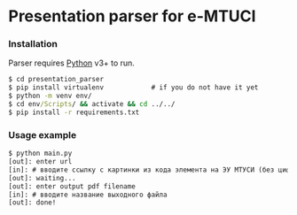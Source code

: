 # Presentation parser for e-MTUCI

### Installation

Parser requires [Python](https://www.python.org/downloads/) v3+ to run.

```cmd
$ cd presentation_parser
$ pip install virtualenv            # if you do not have it yet
$ python -m venv env/
$ cd env/Scripts/ && activate && cd ../../
$ pip install -r requirements.txt
```

### Usage example
```cmd
$ python main.py
[out]: enter url
[in]: # вводите ссылку с картинки из кода элемента на ЭУ МТУСИ (без цифры в конце) 
[out]: waiting...
[out]: enter output pdf filename
[in]: # вводите название выходного файла
[out]: done!



